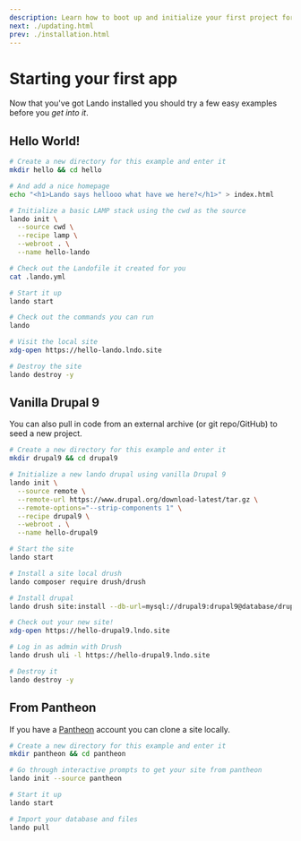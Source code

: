 ```yaml
---
description: Learn how to boot up and initialize your first project for usage with Lando with a Hello World!, Drupal 9 and Pantheon example.
next: ./updating.html
prev: ./installation.html
---
```


# Starting your first app

Now that you've got Lando installed you should try a few easy examples before you _get into it_.

## Hello World!

```bash
# Create a new directory for this example and enter it
mkdir hello && cd hello

# And add a nice homepage
echo "<h1>Lando says hellooo what have we here?</h1>" > index.html

# Initialize a basic LAMP stack using the cwd as the source
lando init \
  --source cwd \
  --recipe lamp \
  --webroot . \
  --name hello-lando

# Check out the Landofile it created for you
cat .lando.yml

# Start it up
lando start

# Check out the commands you can run
lando

# Visit the local site
xdg-open https://hello-lando.lndo.site

# Destroy the site
lando destroy -y
```

## Vanilla Drupal 9

You can also pull in code from an external archive (or git repo/GitHub) to seed a new project.

```bash
# Create a new directory for this example and enter it
mkdir drupal9 && cd drupal9

# Initialize a new lando drupal using vanilla Drupal 9
lando init \
  --source remote \
  --remote-url https://www.drupal.org/download-latest/tar.gz \
  --remote-options="--strip-components 1" \
  --recipe drupal9 \
  --webroot . \
  --name hello-drupal9

# Start the site
lando start

# Install a site local drush
lando composer require drush/drush

# Install drupal
lando drush site:install --db-url=mysql://drupal9:drupal9@database/drupal9 -y

# Check out your new site!
xdg-open https://hello-drupal9.lndo.site

# Log in as admin with Drush
lando drush uli -l https://hello-drupal9.lndo.site

# Destroy it
lando destroy -y
```

## From Pantheon

If you have a [Pantheon](https://pantheon.io) account you can clone a site locally.

```bash
# Create a new directory for this example and enter it
mkdir pantheon && cd pantheon

# Go through interactive prompts to get your site from pantheon
lando init --source pantheon

# Start it up
lando start

# Import your database and files
lando pull
```
